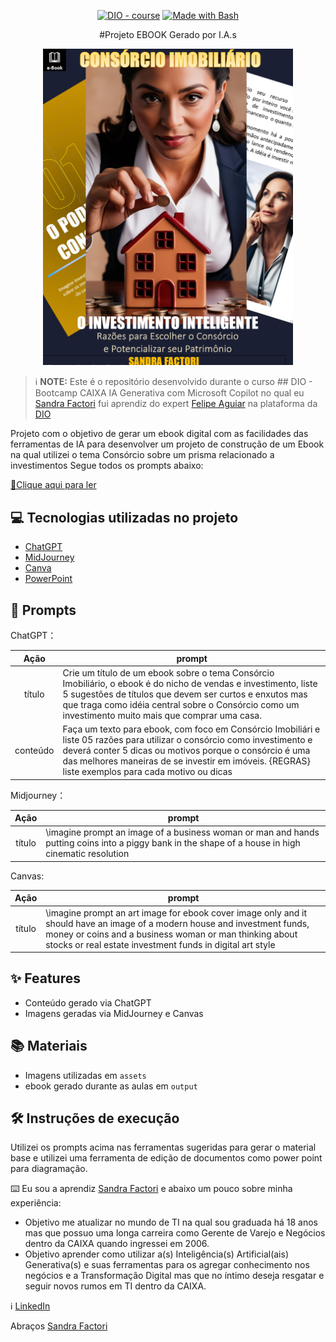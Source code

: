 <p align="center">
<a href="https://dio.me/"><img src="https://img.shields.io/badge/DIO-Course-28DA77?logo=youtube" alt="DIO - course"></a>
<a href="https://www.gnu.org/software/bash/" title="Go to Bash homepage"><img src="https://img.shields.io/badge/Prompt-Project-blue?logo=gnu-bash&amp;logoColor=white" alt="Made with Bash"></a></p>

<p align="center">
#Projeto EBOOK Gerado por I.A.s
<p align="center">
<img 
    src="./assets/covers.png"
    width="400"  
/>
</p>




 > ℹ️ **NOTE:** Este é o repositório desenvolvido durante o curso ## DIO - Bootcamp CAIXA IA Generativa com Microsoft Copilot no qual eu [Sandra Factori](https://github.com/sandra-factori10) fui aprendiz do expert [Felipe Aguiar](https://github.com/felipeAguiarCode) na plataforma da [DIO](https://dio.me) 

Projeto com o objetivo de gerar um ebook digital com as facilidades das ferramentas de IA para desenvolver um projeto de construção de um Ebook na qual utilizei o tema Consórcio sobre um prisma relacionado a investimentos
Segue todos os prompts abaixo:

<a href="https://github.com/felipeAguiarCode/prompts-recipe-to-create-a-ebook/blob/main/output/ebook%20-%20css%20jedi%20output.pdf" title="View PDF now"> 📕Clique aqui para ler</a>

## 💻 Tecnologias utilizadas no projeto

- [ChatGPT](https://chat.openai.com/) 
- [MidJourney](https://www.midjourney.com/app/)
- [Canva](https://www.canva.com/pt_br/gerador-imagem-ia/)
- [PowerPoint](https://www.microsoft.com/en/microsoft-365/powerpoint)

## 🧠 Prompts


ChatGPT：

|   Ação   | prompt                                                                                                                                                                                                                                                                         |
| :------: | ------------------------------------------------------------------------------------------------------------------------------------------------------------------------------------------------------------------------------------------------------------------------------ |
|  título  | Crie um título de um ebook sobre o tema Consórcio Imobiliário, o ebook é do nicho de vendas e investimento, liste 5 sugestões de títulos que devem ser curtos e enxutos mas que traga como idéia central sobre o Consórcio como um investimento muito mais que comprar uma casa. 
| conteúdo | Faça um texto para ebook, com foco em Consórcio Imobiliári e liste 05 razões para utilizar o consórcio como investimento e deverá conter 5 dicas ou motivos  porque o consórcio é uma das melhores maneiras de se investir em imóveis. {REGRAS} liste exemplos para cada motivo ou dicas

Midjourney：

|  Ação  | prompt                                                                                 |
| :----: | -------------------------------------------------------------------------------------- |
| título | \imagine prompt an image of a business woman or man and hands putting coins into a piggy bank in the shape of a house in high cinematic resolution

Canvas:

|  Ação  | prompt                                                                                 |
| :----: | -------------------------------------------------------------------------------------- |
| título |\imagine prompt an art image for ebook cover image only and it should have an image of a modern house and investment funds, money or coins and a business woman or man thinking about stocks or real estate investment funds in digital art style


## ✨ Features

- Conteúdo gerado via ChatGPT
- Imagens geradas via MidJourney e Canvas

## 📚 Materiais

- Imagens utilizadas em `assets`
- ebook gerado durante as aulas em `output`

## 🛠️ Instruções de execução

Utilizei os prompts acima nas ferramentas sugeridas para gerar o material base e utilizei uma ferramenta de edição de documentos como power point para diagramação.

⌨️ Eu sou a aprendiz [Sandra Factori](https://github.com/sandra-factori10) e abaixo um pouco sobre minha experiência:
- Objetivo me atualizar no mundo de TI na qual sou graduada há 18 anos mas que possuo uma longa carreira como Gerente de Varejo e Negócios dentro da CAIXA quando ingressei em 2006.
- Objetivo aprender como utilizar a(s) Inteligência(s) Artificial(ais) Generativa(s) e suas ferramentas para os agregar conhecimento nos negócios e a Transformação Digital mas que no íntimo deseja resgatar e seguir novos rumos em TI dentro da CAIXA. 

ℹ️ <a href="www.linkedin.com/in/sandrafactori10">LinkedIn</a>

Abraços [Sandra Factori](https://github.com/sandra-factori10)
